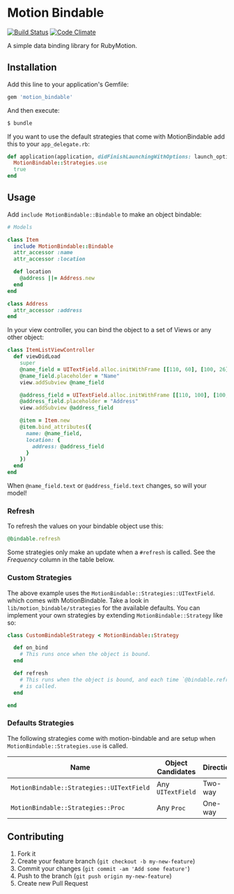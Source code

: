 # Motion Bindable

[![Build Status](https://travis-ci.org/nathankot/motion-bindable.png?branch=master)](https://travis-ci.org/nathankot/motion-bindable)
[![Code Climate](https://codeclimate.com/github/nathankot/motion-bindable.png)](https://codeclimate.com/github/nathankot/motion-bindable)

A simple data binding library for RubyMotion.

## Installation

Add this line to your application's Gemfile:

```ruby
gem 'motion_bindable'
```

And then execute:

```sh
$ bundle
```

If you want to use the default strategies that come with MotionBindable add
this to your `app_delegate.rb`:

``` ruby
def application(application, didFinishLaunchingWithOptions: launch_options)
  MotionBindable::Strategies.use
  true
end
```

## Usage

Add `include MotionBindable::Bindable` to make an object bindable:

```ruby
# Models

class Item
  include MotionBindable::Bindable
  attr_accessor :name
  attr_accessor :location

  def location
    @address ||= Address.new
  end
end

class Address
  attr_accessor :address
end
```

In your view controller, you can bind the object to a set of Views or any
other object:

```ruby
class ItemListViewController
  def viewDidLoad
    super
    @name_field = UITextField.alloc.initWithFrame [[110, 60], [100, 26]]
    @name_field.placeholder = "Name"
    view.addSubview @name_field

    @address_field = UITextField.alloc.initWithFrame [[110, 100], [100, 26]]
    @address_field.placeholder = "Address"
    view.addSubview @address_field

    @item = Item.new
    @item.bind_attributes({
      name: @name_field,
      location: {
        address: @address_field
      }
    })
  end
end
```

When `@name_field.text` or `@address_field.text` changes, so will your model!

### Refresh

To refresh the values on your bindable object use this:

```ruby
@bindable.refresh
```

Some strategies only make an update when a `#refresh` is called. See the
_Frequency_ column in the table below.

### Custom Strategies

The above example uses the `MotionBindable::Strategies::UITextField`.
which comes with MotionBindable. Take a look in
`lib/motion_bindable/strategies` for the available defaults. You can implement
your own strategies by extending `MotionBindable::Strategy` like so:

```ruby
class CustomBindableStrategy < MotionBindable::Strategy

  def on_bind
    # This runs once when the object is bound.
  end

  def refresh
    # This runs when the object is bound, and each time `@bindable.refresh`
    # is called.
  end

end
```

### Defaults Strategies

The following strategies come with motion-bindable and are setup when
`MotionBindable::Strategies.use` is called.

| Name                                      | Object Candidates | Direction | Frequency  |
| ----------------------------------------- | ----------------- | --------- | ---------- |
| `MotionBindable::Strategies::UITextField` | Any `UITextField` | Two-way   | On Change  |
| `MotionBindable::Strategies::Proc`        | Any `Proc`        | One-way   | On Refresh |

## Contributing

1. Fork it
2. Create your feature branch (`git checkout -b my-new-feature`)
3. Commit your changes (`git commit -am 'Add some feature'`)
4. Push to the branch (`git push origin my-new-feature`)
5. Create new Pull Request
